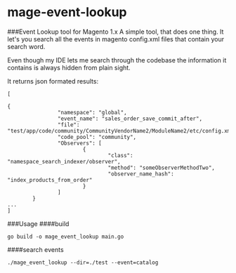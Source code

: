 # mage-event-lookup
###Event Lookup tool for Magento 1.x
A simple tool, that does one thing.
It let's you search all the events in magento config.xml files that contain your search word.

Even though my IDE lets me search through the codebase the information it contains is always hidden from plain sight.

It returns json formated results:
```
[

{
                "namespace": "global",
                "event_name": "sales_order_save_commit_after",
                "file": "test/app/code/community/CommunityVendorName2/ModuleName2/etc/config.xml",
                "code_pool": "community",
                "Observers": [
                        {
                                "class": "namespace_search_indexer/observer",
                                "method": "someObserverMethodTwo",
                                "observer_name_hash": "index_products_from_order"
                        }
                ]
        }
...
]

```
###Usage
####build
```
go build -o mage_event_lookup main.go
```

####search events
```
./mage_event_lookup --dir=./test --event=catalog
```




